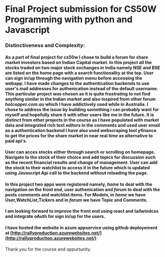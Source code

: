 # Final Project submission for CS50W Programming with python and Javascript

### Distinctiveness and Complexity:

#### As a part of final project for cs50w I chose to build a forum for share market investors based on Indian Capital market. In this project all the stocks traded on two major stock exchanges in India namely NSE and BSE are listed on the home page with a search functionality at the top. User can sign in/up through the navigation menu before accessing the webapp. I have made changes to the authentication backends to use user's mail addresses for authenication instead of the default username. This particular project was chosen as it is quite frustrating to not find anything similar in the Indian market and also inspired from other forum *hotcopper.com.au* which I have addictively used while in Australia. I chose to address the issue by building something i can probably want for myself and hopefully share it with other users like me in the future. It is distinct from other projects in the course as I have populated with market data and integrated rich text editors in the comments and used user email as a authentication backend I have also used webscraping tool yfinance to get the prices for the share market in near real time as alternative to paid api's.  

#### User can acces stocks either through search or scrolling on homepage. Navigate to the stock of their choice and add topics for discussion such as the recent financial results and change of management. User can add the stock to their watchlist to access it in the future which is updated using Javascript Api call to the backend without reloading the page. 

#### In this project two apps were registered namely, *home* to deal with the navigation on the front end, user authenication and *forum* to deal with the posts comments and watchlist items. For Models, in *home* we have User,WatchList,Tickers and in *forum* we have Topic and Comments. 

#### I am looking forward to improve the front end using react and tailwindcss and integrate oAuth for sign in/up for the users. 
#### I have hosted the website in azure appservice using github deployement at [http://rallyproduction.azurewebsites.net/](http://rallyproduction.azurewebsites.net/)

Thank you for the course and oppurtunity. 
